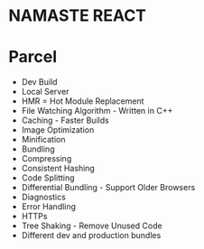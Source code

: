 # NAMASTE REACT

# Parcel
- Dev Build
- Local Server
- HMR = Hot Module Replacement
- File Watching Algorithm - Written in C++
- Caching - Faster Builds
- Image Optimization
- Minification
- Bundling
- Compressing
- Consistent Hashing
- Code Splitting
- Differential Bundling - Support Older Browsers
- Diagnostics
- Error Handling
- HTTPs
- Tree Shaking - Remove Unused Code
- Different dev and production bundles
